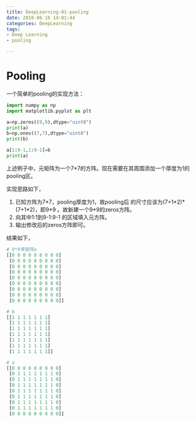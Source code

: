 ```yaml
---
title: DeepLearning-01-pooling
date: 2018-06-16 14:01:44
categories: DeepLearning
tags:
- Deep Learning
- pooling

---
```


# Pooling

一个简单的pooling的实现方法：

```python
import numpy as np
import matplotlib.pyplot as plt

a=np.zeros((9,9),dtype="uint8")
print(a)
b=np.ones((7,7),dtype="uint8")
print(b)

a[1:9-1,1:9-1]=b
print(a)	
```

上述例子中，元矩阵为一个7*7的方阵。现在需要在其周围添加一个厚度为1的pooling区。

实现思路如下，

1. 已知方阵为7*7，pooling厚度为1，故pooling后 的尺寸应该为(7+1\*2)\*(7+1\*2)，即9\*9 。故新建一个9\*9的zeros方阵。
2. 向其中1:1到9-1:9-1 的区域填入元方阵。
3. 输出修改后的zeros方阵即可。

结果如下，

```python
# 9*9零矩阵a
[[0 0 0 0 0 0 0 0 0]
 [0 0 0 0 0 0 0 0 0]
 [0 0 0 0 0 0 0 0 0]
 [0 0 0 0 0 0 0 0 0]
 [0 0 0 0 0 0 0 0 0]
 [0 0 0 0 0 0 0 0 0]
 [0 0 0 0 0 0 0 0 0]
 [0 0 0 0 0 0 0 0 0]
 [0 0 0 0 0 0 0 0 0]]

# b
[[1 1 1 1 1 1 1]
 [1 1 1 1 1 1 1]
 [1 1 1 1 1 1 1]
 [1 1 1 1 1 1 1]
 [1 1 1 1 1 1 1]
 [1 1 1 1 1 1 1]
 [1 1 1 1 1 1 1]]

# a
[[0 0 0 0 0 0 0 0 0]
 [0 1 1 1 1 1 1 1 0]
 [0 1 1 1 1 1 1 1 0]
 [0 1 1 1 1 1 1 1 0]
 [0 1 1 1 1 1 1 1 0]
 [0 1 1 1 1 1 1 1 0]
 [0 1 1 1 1 1 1 1 0]
 [0 1 1 1 1 1 1 1 0]
 [0 0 0 0 0 0 0 0 0]]
```

